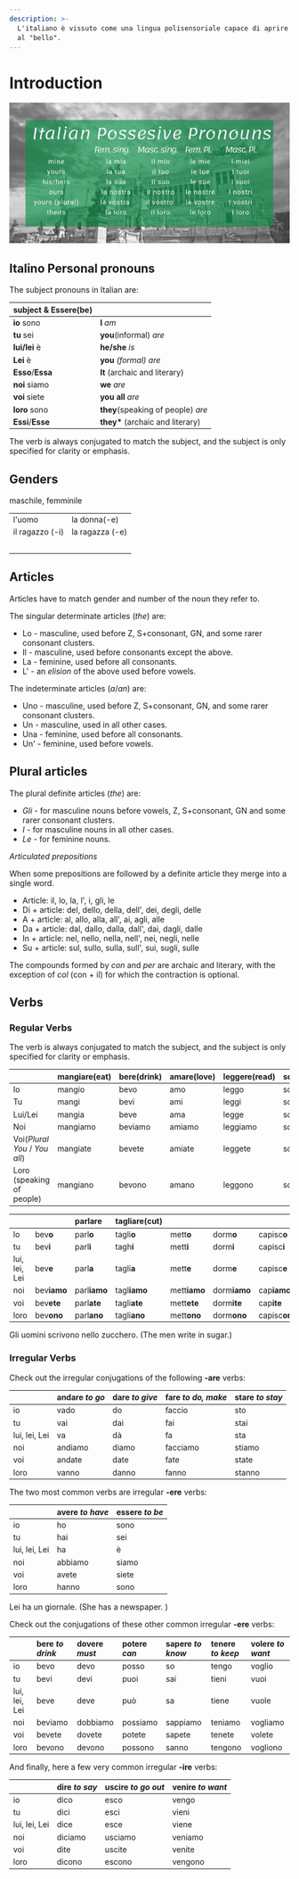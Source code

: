 ```yaml
---
description: >-
  L'italiano è vissuto come una lingua polisensoriale capace di aprire le porte
  al "bello".
---
```


# Introduction

![](../.gitbook/assets/image%20%285%29.png)

## Italino Personal pronouns

The subject pronouns in Italian are:

| subject & Essere\(be\) |  |
| :--- | :--- |
| **io** sono | **I** _am_ |
| **tu** sei | **you**\(informal\) _are_ |
| **lui/lei** è | **he/she** _is_ |
| **Lei** è | **you** _\(formal\) are_ |
| **Esso**/**Essa** | **It** \(archaic and literary\) |
| **noi** siamo | **we** _are_ |
| **voi** siete | **you all** _are_ |
| **loro** sono | **they**\(speaking of people\) _are_ |
| **Essi**/**Esse** | **they\*** \(archaic and literary\) |

The verb is always conjugated to match the subject, and the subject is only specified for clarity or emphasis.

## Genders

maschile, femminile

|  |  |
| :--- | :--- |
| l'uomo | la donna\(-e\) |
| il ragazzo \(-i\) | la ragazza \(-e\) |
|  |  |
|  |  |
|  |  |
|  |  |
|  |  |

## Articles

Articles have to match gender and number of the noun they refer to.

The singular determinate articles \(_the_\) are:

* Lo - masculine, used before Z, S+consonant, GN, and some rarer consonant clusters.
* Il - masculine, used before consonants except the above.
* La - feminine, used before all consonants.
* L' - an _elision_ of the above used before vowels.

The indeterminate articles \(_a_/_an_\) are:

* Uno - masculine, used before Z, S+consonant, GN, and some rarer consonant clusters.
* Un - masculine, used in all other cases.
* Una - feminine, used before all consonants.
* Un' - feminine, used before vowels.

## Plural articles

The plural definite articles \(_the_\) are:

* _Gli_ - for masculine nouns before vowels, Z, S+consonant, GN and some rarer consonant clusters.
* _I_ - for masculine nouns in all other cases.
* _Le_ - for feminine nouns.

_Articulated prepositions_

When some prepositions are followed by a definite article they merge into a single word.

* Article: il, lo, la, l', i, gli, le
* Di + article: del, dello, della, dell', dei, degli, delle
* A + article: al, allo, alla, all', ai, agli, alle
* Da + article: dal, dallo, dalla, dall', dai, dagli, dalle
* In + article: nel, nello, nella, nell', nei, negli, nelle
* Su + article: sul, sullo, sulla, sull', sui, sugli, sulle

The compounds formed by _con_ and _per_ are archaic and literary, with the exception of _col_ \(con + il\) for which the contraction is optional.

## Verbs

### Regular Verbs

The verb is always conjugated to match the subject, and the subject is only specified for clarity or emphasis.

|  | mangiare\(eat\) | bere\(drink\) | amare\(love\) | leggere\(read\) | scrivere\(write\) |
| :--- | :--- | :--- | :--- | :--- | :--- |
| Io | mangio | bevo | amo | leggo | scrivo |
| Tu | mangi | bevi | ami | leggi | scrivi |
| Lui/Lei | mangia | beve | ama | legge | scrive |
| Noi | mangiamo | beviamo | amiamo | leggiamo | scrivamo |
| Voi\(_Plural You_ / _You all_\) | mangiate | bevete | amiate | leggete | scrivete |
| Loro \(speaking of people\) | mangiano | bevono | amano | leggono | scrivono |

|  |  | parlare | tagliare\(cut\) |  |  |  |
| :--- | :--- | :--- | :--- | :--- | :--- | :--- |
| lo | bev**o** | parl**o** | tagli**o** | mett**o** | dorm**o** | capisc**o** |
| tu | bev**i** | parl**i** | tagh**i** | mett**i** | dorm**i** | capisc**i** |
| lui, lei, Lei | bev**e** | parl**a** | tagli**a** | mett**e** | dorm**e** | capisc**e** |
| noi | bev**iamo** | parl**iamo** | tagl**iamo** | mett**iamo** | dorm**iamo** | cap**iamo** |
| voi | bev**ete** | parl**ate** | tagli**ate** | mett**ete** | dorm**ite** | cap**ite** |
| loro | bev**ono** | parl**ano** | tagli**ano** | mett**ono** | dorm**ono** | capisc**ono** |

Gli uomini scrivono nello zucchero. \(The men write in sugar.\)

### Irregular Verbs

Check out the irregular conjugations of the following **-are** verbs:

|  | andare _to go_ | dare _to give_ | fare _to do, make_ | stare _to stay_ |
| :--- | :--- | :--- | :--- | :--- |
| io | vado | do | faccio | sto |
| tu | vai | dai | fai | stai |
| lui, lei, Lei | va | dà | fa | sta |
| noi | andiamo | diamo | facciamo | stiamo |
| voi | andate | date | fate | state |
| loro | vanno | danno | fanno | stanno |

The two most common verbs are irregular **-ere** verbs:

|  | avere _to have_ | essere _to be_ |
| :--- | :--- | :--- |
| io | ho | sono |
| tu | hai | sei |
| lui, lei, Lei | ha | è |
| noi | abbiamo | siamo |
| voi | avete | siete |
| loro | hanno | sono |

Lei ha un giornale. \(She has a newspaper. \)

Check out the conjugations of these other common irregular **-ere** verbs:

|  | bere _to drink_ | dovere _must_ | potere _can_ | sapere _to know_ | tenere _to keep_ | volere _to want_ |
| :--- | :--- | :--- | :--- | :--- | :--- | :--- |
| io | bevo | devo | posso | so | tengo | voglio |
| tu | bevi | devi | puoi | sai | tieni | vuoi |
| lui, lei, Lei | beve | deve | può | sa | tiene | vuole |
| noi | beviamo | dobbiamo | possiamo | sappiamo | teniamo | vogliamo |
| voi | bevete | dovete | potete | sapete | tenete | volete |
| loro | bevono | devono | possono | sanno | tengono | vogliono |

And finally, here a few very common irregular **-ire** verbs:

|  | dire _to say_ | uscire _to go out_ | venire _to want_ |
| :--- | :--- | :--- | :--- |
| io | dico | esco | vengo |
| tu | dici | esci | vieni |
| lui, lei, Lei | dice | esce | viene |
| noi | diciamo | usciamo | veniamo |
| voi | dite | uscite | venite |
| loro | dicono | escono | vengono |

